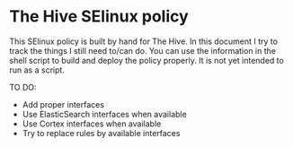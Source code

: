 # The Hive SElinux policy
This SElinux policy is built by hand for The Hive. In this document I try to track the things I still need to/can do.
You can use the information in the shell script to build and deploy the policy properly. It is not yet intended to run as a script.

TO DO:
- Add proper interfaces
- Use ElasticSearch interfaces when available
- Use Cortex interfaces when available
- Try to replace rules by available interfaces
